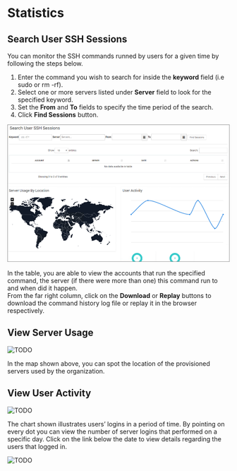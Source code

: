 [title]: # (Statistics)
[tags]: # (thycotic access control)
[priority]: # (7)
# Statistics

## Search User SSH Sessions

You can monitor the SSH commands runned by users for a given time by following the steps below.

1. Enter the command you wish to search for inside  the __keyword__ field (i.e sudo or rm -rf).
2. Select one or more servers listed under __Server__ field to look for the specified keyword.
3. Set the __From__ and __To__ fields to specify the time period of the search.
4. Click __Find Sessions__ button.

![TODO](images/ssh-sess.png "Search user SSH sessions")

In the table, you are able to view the accounts that run the specified command, the server (if there were more than one) this command run to and when did it happen.  
From the far right column, click on the __Download__ or __Replay__ buttons to download the command history log file or replay it in the browser respectively.

## View Server Usage

![TODO](images/usage-location.png "Server usage by location")

In the map shown above, you can spot the location of the provisioned servers used by the organization.

## View User Activity

![TODO](images/user-activity.png "User activity")

The chart shown illustrates users’ logins in a period of time. By pointing on every dot you can view the number of server logins that performed on a specific day. Click on the link below the date to view details regarding the users that logged in.

![TODO](images/successful-login.png "Successful login details")
